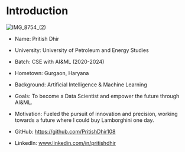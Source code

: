 # Introduction

![IMG_8754_(2)](https://github.com/StatusNeo/devops-2024/assets/148530169/9206676f-d546-4ab1-aefa-55f7faf0abf7)

- Name: Pritish Dhir

- University: University of Petroleum and Energy Studies

- Batch: CSE with AI&ML (2020-2024)

- Hometown: Gurgaon, Haryana

- Background: Artificial Intelligence & Machine Learning

- Goals: To become a Data Scientist and empower the future through AI&ML.

- Motivation: Fueled the pursuit of innovation and precision, working towards  a future where I could buy Lamborghini one day.

- GitHub: https://github.com/PritishDhir108

- LinkedIn: www.linkedin.com/in/pritishdhir
